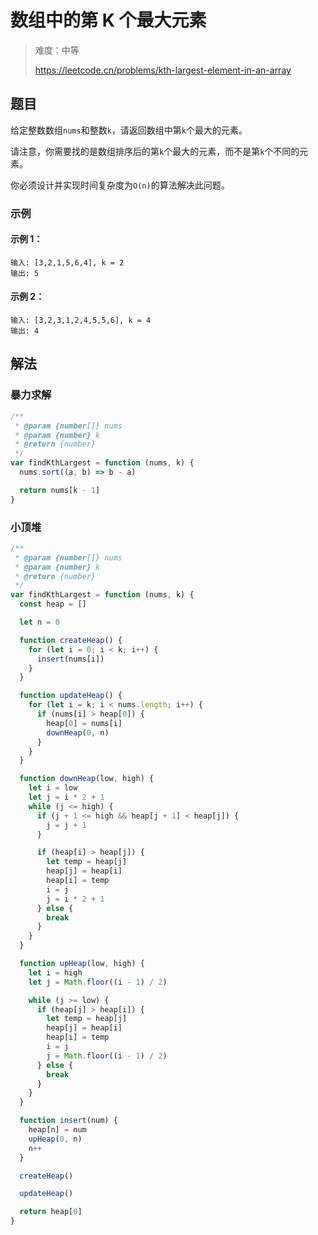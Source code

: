 # 数组中的第 K 个最大元素

> 难度：中等
>
> https://leetcode.cn/problems/kth-largest-element-in-an-array

## 题目

给定整数数组`nums`和整数`k`，请返回数组中第`k`个最大的元素。

请注意，你需要找的是数组排序后的第`k`个最大的元素，而不是第`k`个不同的元素。

你必须设计并实现时间复杂度为`O(n)`的算法解决此问题。

### 示例

#### 示例 1：

```
输入: [3,2,1,5,6,4], k = 2
输出: 5
```

#### 示例 2：

```
输入: [3,2,3,1,2,4,5,5,6], k = 4
输出: 4
```

## 解法

### 暴力求解

```javascript
/**
 * @param {number[]} nums
 * @param {number} k
 * @return {number}
 */
var findKthLargest = function (nums, k) {
  nums.sort((a, b) => b - a)

  return nums[k - 1]
}
```

### 小顶堆

```javascript
/**
 * @param {number[]} nums
 * @param {number} k
 * @return {number}
 */
var findKthLargest = function (nums, k) {
  const heap = []

  let n = 0

  function createHeap() {
    for (let i = 0; i < k; i++) {
      insert(nums[i])
    }
  }

  function updateHeap() {
    for (let i = k; i < nums.length; i++) {
      if (nums[i] > heap[0]) {
        heap[0] = nums[i]
        downHeap(0, n)
      }
    }
  }

  function downHeap(low, high) {
    let i = low
    let j = i * 2 + 1
    while (j <= high) {
      if (j + 1 <= high && heap[j + 1] < heap[j]) {
        j = j + 1
      }

      if (heap[i] > heap[j]) {
        let temp = heap[j]
        heap[j] = heap[i]
        heap[i] = temp
        i = j
        j = i * 2 + 1
      } else {
        break
      }
    }
  }

  function upHeap(low, high) {
    let i = high
    let j = Math.floor((i - 1) / 2)

    while (j >= low) {
      if (heap[j] > heap[i]) {
        let temp = heap[j]
        heap[j] = heap[i]
        heap[i] = temp
        i = j
        j = Math.floor((i - 1) / 2)
      } else {
        break
      }
    }
  }

  function insert(num) {
    heap[n] = num
    upHeap(0, n)
    n++
  }

  createHeap()

  updateHeap()

  return heap[0]
}
```
